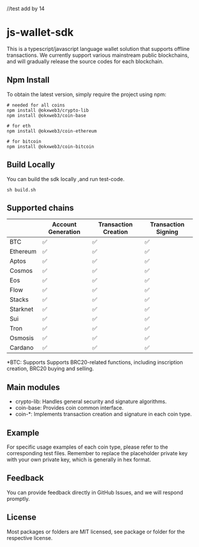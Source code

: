 //test add by 14

# js-wallet-sdk

This is a typescript/javascript language wallet solution that supports offline transactions. We currently support various mainstream public
blockchains, and will gradually release the source codes for each blockchain.

## Npm Install
To obtain the latest version, simply require the project using npm:

```shell
# needed for all coins
npm install @okxweb3/crypto-lib
npm install @okxweb3/coin-base

# for eth
npm install @okxweb3/coin-ethereum

# for bitcoin
npm install @okxweb3/coin-bitcoin
```

## Build Locally
You can build the sdk locally ,and run test-code.
```shell
sh build.sh
```

## Supported chains

|          | Account Generation | Transaction Creation | Transaction Signing |
|----------|-------------------|----------------------|---------------------|
| BTC      | ✅                 | ✅                    | ✅                   | 
| Ethereum | ✅                 | ✅                    | ✅                   |
| Aptos    | ✅                 | ✅                    | ✅                   |
| Cosmos   | ✅                 | ✅                    | ✅                   |
| Eos      | ✅                 | ✅                    | ✅                   |
| Flow     | ✅                 | ✅                    | ✅                   |
| Stacks   | ✅                 | ✅                    | ✅                   |
| Starknet | ✅                 | ✅                    | ✅                   |
| Sui      | ✅                 | ✅                    | ✅                   |
| Tron     | ✅                 | ✅                    | ✅                   |
| Osmosis  | ✅                 | ✅                    | ✅                   |
| Cardano  | ✅                 | ✅                    | ✅                   |


*BTC: Supports Supports BRC20-related functions, including inscription creation, BRC20 buying and selling.

## Main modules

- crypto-lib: Handles general security and signature algorithms.
- coin-base: Provides  coin common interface.
- coin-*: Implements transaction creation and signature in each coin type.


## Example

For specific usage examples of each coin type, please refer to the corresponding test files. Remember to replace the
placeholder private key with your own private key, which is generally in hex format.

## Feedback

You can provide feedback directly in GitHub Issues, and we will respond promptly.

## License
Most packages or folders are MIT licensed, see package or folder for the respective license.
